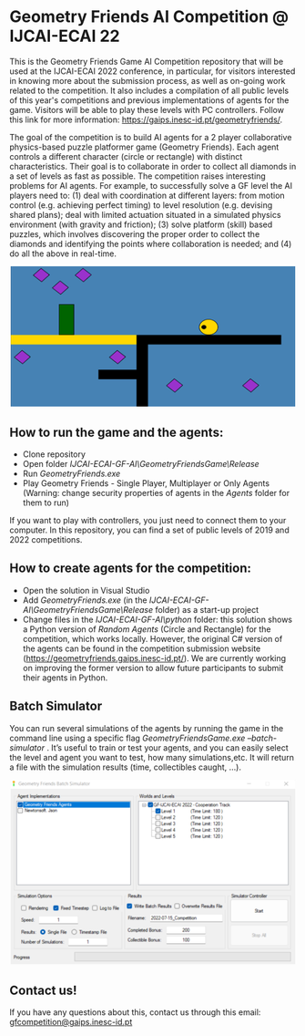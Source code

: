 # Geometry Friends AI Competition @ IJCAI-ECAI 22

This is the Geometry Friends Game AI Competition repository that will be used at the IJCAI-ECAI 2022 conference, in particular, for visitors interested in knowing more about the submission process, as well as on-going work related to the competition. It also includes a compilation of all public levels of this year's competitions and previous implementations of agents for the game. Visitors will be able to play these levels with PC controllers. Follow this link for more information: https://gaips.inesc-id.pt/geometryfriends/.

The goal of the competition is to build AI agents for a 2 player collaborative physics-based puzzle platformer game (Geometry Friends). Each agent controls a different character (circle or rectangle) with distinct characteristics. Their goal is to collaborate in order to collect all diamonds in a set of levels as fast as possible. The competition raises interesting problems for AI agents. For example, to successfully solve a GF level the AI players need to: (1) deal with coordination at different layers: from motion control (e.g. achieving perfect timing) to level resolution (e.g. devising shared plans); deal with limited actuation situated in a simulated physics environment (with gravity and friction); (3) solve platform (skill) based puzzles, which involves discovering the proper order to collect the diamonds and identifying the points where collaboration is needed; and (4) do all the above in real-time.

<p align="center">
  <img src="media/level.png" width="500" title="Geometry Friends level" alt="Example of level in the Geometry Friends Game">
</p>

## How to run the game and the agents:
  * Clone repository
  * Open folder <i>IJCAI-ECAI-GF-AI\GeometryFriendsGame\Release</i>
  * Run <i>GeometryFriends.exe</i>
  * Play Geometry Friends - Single Player, Multiplayer or Only Agents (Warning: change security properties of agents in the <i>Agents</i> folder for them to run)

If you want to play with controllers, you just need to connect them to your computer. In this repository, you can find a set of public levels of 2019 and 2022 competitions.

## How to create agents for the competition:
  * Open the solution in Visual Studio
  * Add <i>GeometryFriends.exe</i> (in the <i>IJCAI-ECAI-GF-AI\GeometryFriendsGame\Release</i> folder) as a start-up project
  * Change files in the <i>IJCAI-ECAI-GF-AI\python</i> folder: this solution shows a Python version of <i>Random Agents</i> (Circle and Rectangle) for the competition, which works locally. However, the original C# version of the agents can be found in the competition submission website (https://geometryfriends.gaips.inesc-id.pt/). We are currently working on improving the former version to allow future participants to submit their agents in Python.

## Batch Simulator

You can run several simulations of the agents by running the game in the command line using a specific flag <i> GeometryFriendsGame.exe –batch-simulator </i>. It’s useful to train or test your agents, and you can easily select the level and agent you want to test, how many simulations,etc. It will return a file with the simulation results (time, collectibles caught, …).

<p align="center">
  <img src="media/batchSimulator.png" width="500" title="Geometry Friends batch simulator" alt="Batch simulator of the Geometry Friends Game">
</p>

## Contact us!
If you have any questions about this, contact us through this email:
gfcompetition@gaips.inesc-id.pt

  

